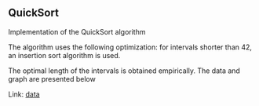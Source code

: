 ## QuickSort
Implementation of the QuickSort algorithm

The algorithm uses the following optimization: for intervals shorter than 42, an insertion sort algorithm is used.

The optimal length of the intervals is obtained empirically. The data and graph are presented below

Link: [data](https://docs.google.com/spreadsheets/d/1irLY2U4ibOBCi2QEWkRfwkftVZh7XyhtZ-5XnLl0ir8/edit?usp=sharing)

